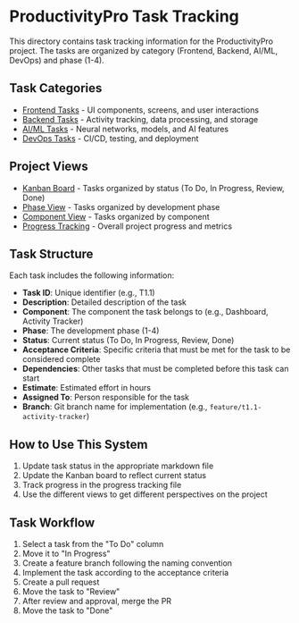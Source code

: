 # ProductivityPro Task Tracking

This directory contains task tracking information for the ProductivityPro project. The tasks are organized by category (Frontend, Backend, AI/ML, DevOps) and phase (1-4).

## Task Categories

- [Frontend Tasks](frontend-tasks.md) - UI components, screens, and user interactions
- [Backend Tasks](backend-tasks.md) - Activity tracking, data processing, and storage
- [AI/ML Tasks](ai-ml-tasks.md) - Neural networks, models, and AI features
- [DevOps Tasks](devops-tasks.md) - CI/CD, testing, and deployment

## Project Views

- [Kanban Board](kanban-board.md) - Tasks organized by status (To Do, In Progress, Review, Done)
- [Phase View](phase-view.md) - Tasks organized by development phase
- [Component View](component-view.md) - Tasks organized by component
- [Progress Tracking](progress-tracking.md) - Overall project progress and metrics

## Task Structure

Each task includes the following information:

- **Task ID**: Unique identifier (e.g., T1.1)
- **Description**: Detailed description of the task
- **Component**: The component the task belongs to (e.g., Dashboard, Activity Tracker)
- **Phase**: The development phase (1-4)
- **Status**: Current status (To Do, In Progress, Review, Done)
- **Acceptance Criteria**: Specific criteria that must be met for the task to be considered complete
- **Dependencies**: Other tasks that must be completed before this task can start
- **Estimate**: Estimated effort in hours
- **Assigned To**: Person responsible for the task
- **Branch**: Git branch name for implementation (e.g., `feature/t1.1-activity-tracker`)

## How to Use This System

1. Update task status in the appropriate markdown file
2. Update the Kanban board to reflect current status
3. Track progress in the progress tracking file
4. Use the different views to get different perspectives on the project

## Task Workflow

1. Select a task from the "To Do" column
2. Move it to "In Progress"
3. Create a feature branch following the naming convention
4. Implement the task according to the acceptance criteria
5. Create a pull request
6. Move the task to "Review"
7. After review and approval, merge the PR
8. Move the task to "Done"